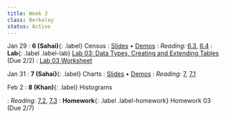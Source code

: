```yaml
---
title: Week 3
class: Berkeley
status: Active
---
```


Jan 29
: **6 (Sahai)**{: .label} Census
   : [Slides](https://docs.google.com/presentation/d/13qxSnC2beiMzWWp67Zve8vYYwdcaiNrTpbFCRvgf7Qc/edit?usp=sharing) &#8226; [Demos](https://data8.datahub.berkeley.edu/hub/user-redirect/git-pull?repo=https%3A%2F%2Fgithub.com%2Fdata-8%2Fmaterials-sp24&urlpath=tree%2Fmaterials-sp24%2Flec%2Flec06%2Flec06.ipynb&branch=main)
: *Reading:* [6.3](https://inferentialthinking.com/chapters/06/3/Example_Population_Trends.html), [6.4](https://inferentialthinking.com/chapters/06/4/Example_Sex_Ratios.html)
: **Lab**{: .label .label-lab} [Lab 03: Data Types, Creating and Extending Tables](https://data8.datahub.berkeley.edu/hub/user-redirect/git-pull?repo=https%3A%2F%2Fgithub.com%2Fdata-8%2Fmaterials-sp24&urlpath=tree%2Fmaterials-sp24%2Flab%2Flab03%2Flab03.ipynb) (Due 2/2)
   : [Lab 03 Worksheet](https://drive.google.com/file/d/1JfShs04SD8-zyiQDhole3n1azsh0oos1/view?usp=sharing)

Jan 31
: **7 (Sahai)**{: .label} Charts
   : [Slides](https://docs.google.com/presentation/d/1WP6Nzy8O7D7HSQyZBq0t75t7bHvnWc6YszCBqUD0NAY/edit?usp=sharing) &#8226; [Demos](https://data8.datahub.berkeley.edu/hub/user-redirect/git-pull?repo=https%3A%2F%2Fgithub.com%2Fdata-8%2Fmaterials-sp24&urlpath=tree%2Fmaterials-sp24%2Flec%2Flec07%2Flec07.ipynb&branch=main)
: *Reading:* [7](https://inferentialthinking.com/chapters/07/Visualization.html), [7.1](https://inferentialthinking.com/chapters/07/1/Visualizing_Categorical_Distributions.html)

Feb 2
: **8 (Khan)**{: .label} Histograms
 <!-- : [Slides](#) &#8226; [Demos](#) &#8226; [Blank Demos](#) -->
: *Reading:* [7.2](https://inferentialthinking.com/chapters/07/2/Visualizing_Numerical_Distributions.html), [7.3](https://inferentialthinking.com/chapters/07/3/Overlaid_Graphs.html)
: **Homework**{: .label .label-homework} Homework 03 (Due 2/7)